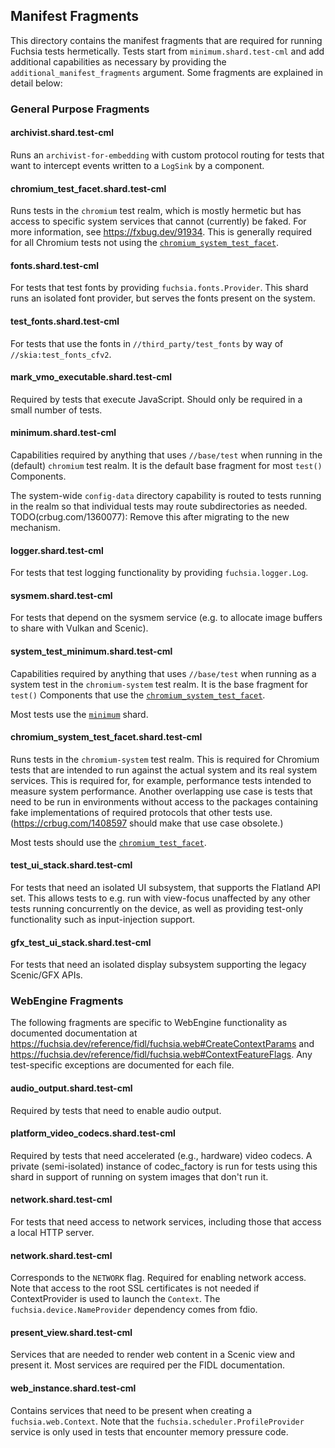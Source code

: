 ## Manifest Fragments

This directory contains the manifest fragments that are required for running
Fuchsia tests hermetically. Tests start from `minimum.shard.test-cml` and add
additional capabilities as necessary by providing the
`additional_manifest_fragments` argument. Some fragments are explained in detail
below:

### General Purpose Fragments

#### archivist.shard.test-cml
Runs an `archivist-for-embedding` with custom protocol routing for tests
that want to intercept events written to a `LogSink` by a component.

#### chromium_test_facet.shard.test-cml
Runs tests in the `chromium` test realm, which is mostly hermetic but has access
to specific system services that cannot (currently) be faked. For more
information, see https://fxbug.dev/91934. This is generally required for all
Chromium tests not using the
[`chromium_system_test_facet`](#chromium_system_test_facetshardtest-cml).

#### fonts.shard.test-cml
For tests that test fonts by providing `fuchsia.fonts.Provider`. This shard
runs an isolated font provider, but serves the fonts present on the system.

#### test_fonts.shard.test-cml
For tests that use the fonts in `//third_party/test_fonts` by way of
`//skia:test_fonts_cfv2`.

#### mark_vmo_executable.shard.test-cml
Required by tests that execute JavaScript. Should only be required in a small
number of tests.

#### minimum.shard.test-cml
Capabilities required by anything that uses `//base/test` when running in the
(default) `chromium` test realm. It is the default base fragment for most
`test()` Components.

The system-wide `config-data` directory capability is routed to tests running in
the realm so that individual tests may route subdirectories as needed.
TODO(crbug.com/1360077): Remove this after migrating to the new mechanism.

#### logger.shard.test-cml
For tests that test logging functionality by providing `fuchsia.logger.Log`.

#### sysmem.shard.test-cml
For tests that depend on the sysmem service (e.g. to allocate image buffers to
share with Vulkan and Scenic).

#### system_test_minimum.shard.test-cml
Capabilities required by anything that uses `//base/test` when running as a
system test in the `chromium-system` test realm. It is the base fragment for
`test()` Components that use the
[`chromium_system_test_facet`](#chromium_system_test_facetshardtest-cml).

Most tests use the [`minimum`](#minimumshardtest-cml) shard.

#### chromium_system_test_facet.shard.test-cml
Runs tests in the `chromium-system` test realm. This is required for Chromium
tests that are intended to run against the actual system and its real system
services. This is required for, for example, performance tests intended to
measure system performance. Another overlapping use case is tests that need to
be run in environments without access to the packages containing fake
implementations of required protocols that other tests use.
(https://crbug.com/1408597 should make that use case obsolete.)

Most tests should use the
[`chromium_test_facet`](#chromium_test_facetshardtest-cml).

#### test_ui_stack.shard.test-cml
For tests that need an isolated UI subsystem, that supports the Flatland
API set.  This allows tests to e.g. run with view-focus unaffected by any
other tests running concurrently on the device, as well as providing test-only
functionality such as input-injection support.

#### gfx_test_ui_stack.shard.test-cml
For tests that need an isolated display subsystem supporting the legacy
Scenic/GFX APIs.

### WebEngine Fragments
The following fragments are specific to WebEngine functionality as documented
documentation at
https://fuchsia.dev/reference/fidl/fuchsia.web#CreateContextParams and
https://fuchsia.dev/reference/fidl/fuchsia.web#ContextFeatureFlags.
Any test-specific exceptions are documented for each file.

#### audio_output.shard.test-cml
Required by tests that need to enable audio output.

#### platform_video_codecs.shard.test-cml
Required by tests that need accelerated (e.g., hardware) video codecs. A private
(semi-isolated) instance of codec_factory is run for tests using this shard in
support of running on system images that don't run it.

#### network.shard.test-cml
For tests that need access to network services, including those that access a
local HTTP server.

#### network.shard.test-cml
Corresponds to the `NETWORK` flag. Required for enabling network access. Note
that access to the root SSL certificates is not needed if ContextProvider is
used to launch the `Context`. The `fuchsia.device.NameProvider` dependency comes
from fdio.

#### present_view.shard.test-cml
Services that are needed to render web content in a Scenic view and present it.
Most services are required per the FIDL documentation.

#### web_instance.shard.test-cml
Contains services that need to be present when creating a `fuchsia.web.Context`.
Note that the `fuchsia.scheduler.ProfileProvider` service is only used in tests
that encounter memory pressure code.
